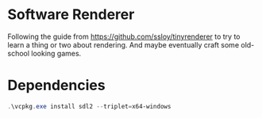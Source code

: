 # Software Renderer

Following the guide from https://github.com/ssloy/tinyrenderer to try to learn a thing
or two about rendering. And maybe eventually craft some old-school looking games.

# Dependencies

```powershell
.\vcpkg.exe install sdl2 --triplet=x64-windows
```